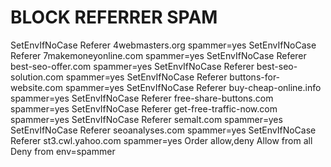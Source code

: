# BLOCK REFERRER SPAM
SetEnvIfNoCase Referer 4webmasters.org spammer=yes
SetEnvIfNoCase Referer 7makemoneyonline.com spammer=yes
SetEnvIfNoCase Referer best-seo-offer.com spammer=yes
SetEnvIfNoCase Referer best-seo-solution.com spammer=yes
SetEnvIfNoCase Referer buttons-for-website.com spammer=yes
SetEnvIfNoCase Referer buy-cheap-online.info spammer=yes
SetEnvIfNoCase Referer free-share-buttons.com spammer=yes
SetEnvIfNoCase Referer get-free-traffic-now.com spammer=yes
SetEnvIfNoCase Referer semalt.com spammer=yes
SetEnvIfNoCase Referer seoanalyses.com spammer=yes
SetEnvIfNoCase Referer st3.cwl.yahoo.com spammer=yes
Order allow,deny
Allow from all
Deny from env=spammer
